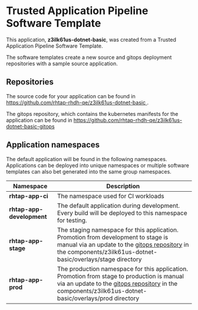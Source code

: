 # Trusted Application Pipeline Software Template

This application, **z3ilk61us-dotnet-basic**, was created from a Trusted Application Pipeline Software Template.

The software templates create a new source and gitops deployment repositories with a sample source application. 

## Repositories

The source code for your application can be found in [https://github.com/rhtap-rhdh-qe/z3ilk61us-dotnet-basic ](https://github.com/rhtap-rhdh-qe/z3ilk61us-dotnet-basic ).
 
The gitops repository, which contains the kubernetes manifests for the application can be found in 
[https://github.com/rhtap-rhdh-qe/z3ilk61us-dotnet-basic-gitops ](https://github.com/rhtap-rhdh-qe/z3ilk61us-dotnet-basic-gitops ) 

## Application namespaces 

The default application will be found in the following namespaces. Applications can be deployed into unique namespaces or multiple software templates can also bet generated into the same group namespaces.  

|  Namespace   |  Description   |  
| -------- | -------- |
| **rhtap-app-ci** | The namespace used for CI workloads |
| **rhtap-app-development** | The default application during development. Every build will be deployed to this namespace for testing. |
| **rhtap-app-stage** | The staging namespace for this application. Promotion from development to stage is manual via an update to the [gitops repository](https://github.com/rhtap-rhdh-qe/z3ilk61us-dotnet-basic-gitops ) in the components/z3ilk61us-dotnet-basic/overlays/stage directory |
| **rhtap-app-prod** | The production namespace for this application. Promotion from stage to production is manual via an update to the [gitops repository](https://github.com/rhtap-rhdh-qe/z3ilk61us-dotnet-basic-gitops ) in the components/z3ilk61us-dotnet-basic/overlays/prod directory |